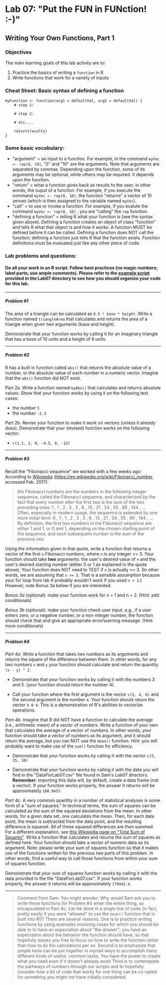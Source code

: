 # Lab 07: "Put the FUN in FUNction! :-)"
## Writing Your Own Functions, Part 1

### Objectives
The main learning goals of this lab activity are to:  

1.	Practice the basics of writing a `function` in R
2.  Write functions that work for a variety of inputs

### Cheat Sheet: Basic syntax of defining a function
```
myFunction <- function(arg1 = defaultVal, arg2 = defaultVal) {
    # step 1:
		
    # step 2:
        
    # etc.... 
		
    return(results)
}
```

### Some basic vocabulary:
+ "argument" = an input to a function.  For example, in the command `myVec <- rep(0, 10)`, "0" and "10" are the arguments.  Note that arguments are separated by commas.  Depending upon the function, some of its arguments may be optional, while others may be required.  It depends upon the function.
+ "return" = what a function gives back as results to the user; in other words, the ouput of a function.  For example, if you execute the command `myVec <- rep(0, 10)`, the function "returns" a vector of 10 zeroes (which is then assigned to the variable named `myVec`).
+ "call" = to use or invoke a function.  For example, if you evalute the command `myVec <- rep(0, 10)` , you are "calling" the `rep` function.
+ "defining a function" = telling R what your function is (see the syntax given above).  Defining a function creates an object of class "function" and tells R what that object is and how it works.  A function MUST be defined before it can be called.  Defining a function does NOT call the function; defining a function just tells R that the function exists.  Function definitions must be evaluated just like any other piece of code.  



### Lab problems and questions: 

#### Do all your work in an R script. Follow best practices (no magic numbers; label parts; use ample comments).  Please refer to the [example script](https://github.com/flaxmans/CompBio_on_git/blob/master/Labs/Lab07/ExampleScriptSetup.R) provided in the Lab07 directory to see how you should organize your code for this lab.

<hr>

##### Problem #1
The area of a triangle can be calculated as `0.5 * base * height`.  Write a function named `triangleArea` that calculates and returns the area of a triangle when given two arguments (base and height).  

Demonstrate that your function works by calling it for an imaginary triangle that has a base of 10 units and a height of 9 units.

<hr>

##### Problem #2
R has a built in function called `abs()` that returns the absolute value of a number, or the absolute value of each number in a numeric vector.  Imagine that the `abs()` function did NOT exist.  

Part 2a.  Write a function named `myAbs()` that calculates and returns absolute values.
Show that your function works by using it on the following test cases:
+ the number `5`
+ the number `-2.3`

Part 2b. Revise your function to make it work on vectors (unless it already does).  Demonstrate that your (revised) function works on the following vector: 

+  `c(1.1, 2, 0, -4.3, 9, -12)`


<hr>

##### Problem #3
Recall the "Fibonacci sequence" we worked with a few weeks ago: According to [Wikipedia](https://en.wikipedia.org/wiki/Fibonacci_number) (https://en.wikipedia.org/wiki/Fibonacci_number, accessed Feb. 2017):    
>the Fibonacci numbers are the numbers in the following integer sequence, called the Fibonacci sequence, and characterized by the fact that every number after the first two is the sum of the two preceding ones:
1 , 1 , 2 , 3 , 5 , 8 , 13 , 21 , 34 , 55 , 89 , 144 , ...   
Often, especially in modern usage, the sequence is extended by one more initial term:  0 , 1 , 1 , 2 , 3 , 5 , 8 , 13 , 21 , 34 , 55 , 89 , 144 , ...  
By definition, the first two numbers in the Fibonacci sequence are either 1 and 1, or 0 and 1, depending on the chosen starting point of the sequence, and each subsequent number is the sum of the previous two.

Using the information given in that quote, write a function that returns a vector of the first `n` Fibonacci numbers, where `n` is any integer >= 3.  Your function should take **two** arguments: the user's desired value of `n` and the user's desired starting number (either 0 or 1 as explained in the quote above).  Your function does NOT need to TEST if `n` is actually >= 3.  (In other words, we are assuming that `n >= 3`.  That is a sensible assumption because your for loop from lab 4 probably wouldn't work if you used `n < 3`.)  However, note Bonus 3a below if you are interested.


*Bonus 3a* (optional): make your function work for n = 1 and n = 2.  (Hint: add conditionals)

*Bonus 3b* (optional): make your function check user input, e.g., if a user enters zero, or a negative number, or a non-integer number, the function should check that and give an appropriate error/warning message.  (Hint: more conditionals)

<hr>

##### Problem #4
*Part 4a*.  Write a function that takes two numbers as its arguments and returns the square of the difference between them.  In other words, for any two numbers `x` and `y` your function should calculate and return the quantity `(x - y) ^ 2`. 

+ Demonstrate that your function works by calling it with the numbers 3 and 5.  (your function should return the number 4). 

+ Call your function where the first argument is the vector `c(2, 4, 6)` and the second argument is the number `4`.    Your function should return the vector `4 0 4`.  This is a demonstration of R's abilities to vectorize operations.


*Part 4b*.  Imagine that R did NOT have a function to calculate the average (i.e., arithmetic mean) of a vector of numbers.  Write a function of your own that calculates the average of a vector of numbers.  In other words, your function should take a vector of numbers as its argument, and it should return the average, but you can NOT use the `mean()` function.  *Hint*: you will probably want to make use of the `sum()` function for efficiency.

+ Demonstrate that your function works by calling it with the vector `c(5, 15, 10)`

+ Demonstrate that your function works by calling it with the data you will find in the "DataForLab07.csv" file found in Sam's Lab07 directory.  **Remember**: importing this data will, by default, create a data frame (not a vector).  If your function works properly, the answer it returns will be approximately `108.9457`.     


*Part 4c.*  A very common quantity in a number of statistical analyses is some form of a "sum of squares."  In technical terms, the sum of squares can be calculated as the sum of the squared deviations from the mean.  In  other words, for a given data set, one calculates the mean.  Then, for each data point, the mean is subtracted from the data point, and the resulting difference is squared.  All of these squared differences are then summed.  For a different explanation, see [this Wikipedia page on "Total Sum of Squares"](https://en.wikipedia.org/wiki/Total_sum_of_squares).  Write a function that calculates and returns the sum of squares as defined here.  Your function should take a vector of numeric data as its argument.  Note: please write your sum of squares function so that it makes use of the functions written for the previous two parts of this problem.  In other words, find a useful way to call those functions from within your sum of squares function.

Demonstrate that your sum of squares function works by calling it with the data provided in the file "DataForLab07.csv".  If your function works properly, the answer it returns will be approximately `179442.4`. 


<hr>

> Comment from Sam:  You might wonder: Why would Sam ask you to write these functions for Problem #4 when the entire thing, as encapsulated in Part 4c, can be done in a single line of code (in fact, pretty easily if you were "allowed" to use the `mean()` function that is built into R!)?   There are several reasons.  One is to practice writing functions by using examples involving cases for which you should be able to to have an expectation about "the answer"; you have an expectation about the behavior the function should have, so that hopefully leaves you free to focus on how to write the function rather than how to do the calculations per se.  Second is to emphasize that simple tools can be put together in myriad ways to accomplish many different kinds of useful, common tasks.  You have the power to create what you need even if it doesn't already exist!  Third is to contemplate the pathways of numbers through our scripts and to hopefully consider how a bit of code that works for one thing can be co-opted for something you might not have initially considered.

